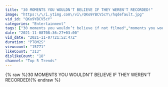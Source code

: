 ```yaml
---
title: "30 MOMENTS YOU WOULDN'T BELIEVE IF THEY WEREN'T RECORDED!"
image: "https:\/\/i.ytimg.com\/vi\/QKo9YBCV5cY\/hqdefault.jpg"
vid_id: "QKo9YBCV5cY"
categories: "Entertainment"
tags: ["30 moments you wouldn’t believe if not filmed","moments you wouldn’t believe if not filmed","caught on camera"]
date: "2021-11-08T08:36:27+03:00"
vid_date: "2021-11-07T21:52:47Z"
duration: "PT8M2S"
viewcount: "15771"
likeCount: "313"
dislikeCount: "18"
channel: "Top 5 Trends"
---
```

{% raw %}30 MOMENTS YOU WOULDN'T BELIEVE IF THEY WEREN'T RECORDED!{% endraw %}
